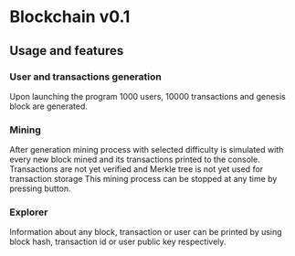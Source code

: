 # Blockchain v0.1

## Usage and features
### User and transactions generation
Upon launching the program 1000 users, 10000 transactions and genesis block are generated.

### Mining
After generation mining process with selected difficulty is simulated with every new block mined and its transactions printed to the console. Transactions are not yet verified and Merkle tree is not yet used for transaction storage This mining process can be stopped at any time by pressing button.

### Explorer
Information about any block, transaction or user can be printed by using block hash, transaction id or user public key respectively.